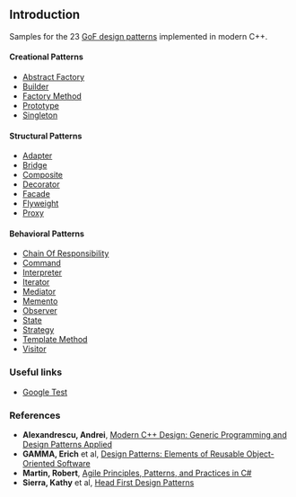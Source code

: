 ## Introduction
Samples for the 23 [GoF design patterns](Wikipedia) implemented in modern C++.


#### Creational Patterns ####

  * [Abstract Factory](AbstractFactory)
  * [Builder](Builder)
  * [Factory Method](FactoryMethod)
  * [Prototype](Prototype)
  * [Singleton](Singleton)

#### Structural Patterns ####

  * [Adapter](Adapter)
  * [Bridge](Bridge)
  * [Composite](Composite)
  * [Decorator](Decorator)
  * [Facade](Facade)
  * [Flyweight](Flyweight)
  * [Proxy](Proxy)

#### Behavioral Patterns ####

  * [Chain Of Responsibility](ChainOfResponsibility)
  * [Command](Command)
  * [Interpreter](Interpreter)
  * [Iterator](Iterator)
  * [Mediator](Mediator)
  * [Memento](Memento)
  * [Observer](Observer)
  * [State](State)
  * [Strategy](Strategy)
  * [Template Method](TemplateMethod)
  * [Visitor](Visitor)


### Useful links ###
* [Google Test](https://github.com/google/googletest/blob/master/googletest/docs/Primer.md)


### References ###

* **Alexandrescu, Andrei**, [Modern C++ Design: Generic Programming and Design Patterns Applied](https://www.amazon.com/Modern-Design-Generic-Programming-Patterns/dp/0201704315/ref=sr_1_1)
* **GAMMA, Erich** et al, [Design Patterns: Elements of Reusable Object-Oriented Software](https://www.amazon.com/Design-Patterns-Elements-Reusable-Object-Oriented/dp/0201633612)
* **Martin, Robert**, [Agile Principles, Patterns, and Practices in C#](https://www.amazon.com/Agile-Principles-Patterns-Practices-C/dp/0131857258)
* **Sierra, Kathy** et al, [Head First Design Patterns](https://www.amazon.com/Head-First-Design-Patterns/dp/0596007124)
